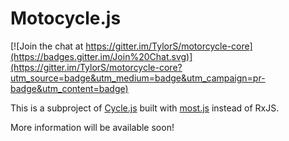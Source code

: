 # Motocycle.js

[![Join the chat at https://gitter.im/TylorS/motorcycle-core](https://badges.gitter.im/Join%20Chat.svg)](https://gitter.im/TylorS/motorcycle-core?utm_source=badge&utm_medium=badge&utm_campaign=pr-badge&utm_content=badge)

This is a subproject of [Cycle.js](http://cycle.js.org) built with [most.js](https://github.com/cujojs/most) instead of RxJS.

More information will be available soon!
